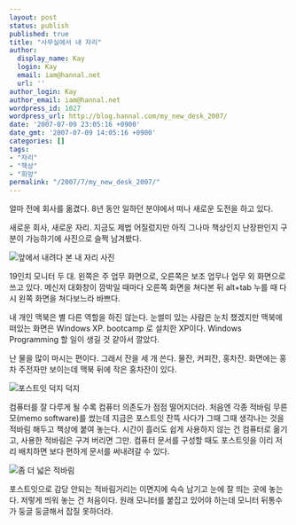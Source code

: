 ```yaml
---
layout: post
status: publish
published: true
title: "사무실에서 내 자리"
author:
  display_name: Kay
  login: Kay
  email: iam@hannal.net
  url: ''
author_login: Kay
author_email: iam@hannal.net
wordpress_id: 1027
wordpress_url: http://blog.hannal.com/my_new_desk_2007/
date: '2007-07-09 23:05:16 +0900'
date_gmt: '2007-07-09 14:05:16 +0900'
categories: []
tags:
- "자리"
- "책상"
- "희망"
permalink: "/2007/7/my_new_desk_2007/"
---
```

<p>얼마 전에 회사를 옮겼다. 8년 동안 일하던 분야에서 떠나 새로운 도전을 하고 있다.</p>
<p>새로운 회사, 새로운 자리. 지금도 제법 어질렀지만 아직 그나마 책상인지 난장판인지 구분이 가능하기에 사진으로 슬쩍 남겨봤다.</p>
<p class="centerphoto"><img src="http://blog.hannal.com/assets/uploads/2007/07/img_0003_desk1.jpg" alt="앞에서 내려다 본 내 자리 사진" /></p>
<p>19인치 모니터 두 대. 왼쪽은 주 업무 화면으로, 오른쪽은 보조 업무나 업무 외 화면으로 쓰고 있다. 메신저 대화창이 깜박일 때마다 오른쪽 화면을 쳐다본 뒤 alt+tab 누를 때 다시 왼쪽 화면을 쳐다보느라 바쁘다.</p>
<p>내 개인 맥북은 별 다른 역할을 하진 않는다. 눈썰미 있는 사람은 눈치 챘겠지만 맥북에 떠있는 화면은 Windows XP. bootcamp 로 설치한 XP이다. Windows Programming 할 일이 생길 것 같아서 깔았다.</p>
<p>난 물을 많이 마시는 편이다. 그래서 잔을 세 개 쓴다. 물잔, 커피잔, 홍차잔. 화면에는 홍차 주전자만 보이는데 맥북 뒤에 작은 홍차잔이 있다.</p>
<p class="centerphoto"><img src="http://blog.hannal.com/assets/uploads/2007/07/img_0004.jpg" alt="포스트잇 덕지 덕지" /></p>
<p>컴퓨터를 잘 다루게 될 수록 컴퓨터 의존도가 점점 떨어지더라. 처음엔 각종 적바림 무른모(memo software)를 썼는데 지금은 포스트잇 잔뜩 사다가 그때 그때 생각나는 것을 적바림 해두고 책상에 붙여 놓는다. 시간이 흘러도 쉽게 사용하지 않는 건 컴퓨터로 옮기고, 사용한 적바림은 구겨 버리면 그만. 컴퓨터 문서를 구성할 때도 포스트잇을 이리 저리 배치하면 보다 편하게 문서를 써내려갈 수 있다.</p>
<p class="centerphoto"><img src="http://blog.hannal.com/assets/uploads/2007/07/img_0005.jpg" alt="좀 더 넓은 적바림" /></p>
<p>포스트잇으로 감당 안되는 적바림거리는 이면지에 슥슥 남기고 눈에 잘 띄는 곳에 놓는다. 저렇게 띄워 놓는 건 처음이다. 원래 모니터를 붙잡고 있어야 하는데 모니터 뒤통수가 둥글 둥글해서 잡질 못하더라.</p>

